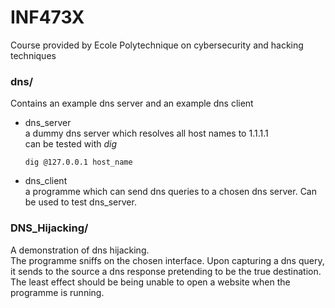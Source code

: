 # INF473X
Course provided by Ecole Polytechnique on cybersecurity and hacking techniques

### dns/
Contains an example dns server and an example dns client
* dns_server  
  a dummy dns server which resolves all host names to 1.1.1.1  
  can be tested with *dig*
  
      dig @127.0.0.1 host_name
  
* dns_client  
  a programme which can send dns queries to a chosen dns server. Can be used to test dns_server.
  
### DNS_Hijacking/
A demonstration of dns hijacking.  
The programme sniffs on the chosen interface. Upon capturing a dns query, it sends to the source a dns response pretending to be the true destination.  
The least effect should be being unable to open a website when the programme is running.
